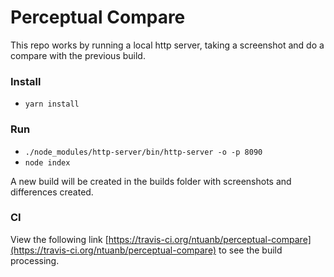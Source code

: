 # Perceptual Compare

This repo works by running a local http server, taking a screenshot and do a compare with the previous
build.

### Install

- `yarn install`

### Run

- `./node_modules/http-server/bin/http-server -o -p 8090`
- `node index`

A new build will be created in the builds folder with screenshots and differences created.

### CI

View the following link [https://travis-ci.org/ntuanb/perceptual-compare](https://travis-ci.org/ntuanb/perceptual-compare) to see the build processing.